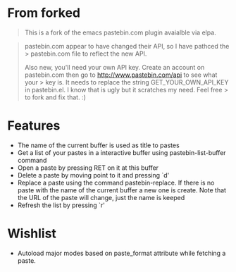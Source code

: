 # From forked 
> This is a fork of the emacs pastebin.com plugin avaialble via elpa.

> pastebin.com appear to have changed their API, so I have pathced the > pastebin.com file to reflect the new API.
> 
> Also new, you'll need your own API key. Create an account on 
> pastebin.com then go to http://www.pastebin.com/api to see what your > key is. It needs to replace the string GET_YOUR_OWN_API_KEY in 
> pastebin.el. I know that is ugly but it scratches my need. Feel free > to fork and fix that. :)

# Features 

- The name of the current buffer is used as title to pastes
- Get a list of your pastes in a interactive buffer using pastebin-list-buffer command
- Open a paste by pressing RET on it at this buffer
- Delete a paste by moving point to it and pressing `d'
- Replace a paste using the command pastebin-replace. If there is no paste with the name of the current buffer a new one is create. Note that the URL of the paste will change, just the name is keeped
- Refresh the list by pressing `r'

# Wishlist 
   
- Autoload major modes based on paste_format attribute while fetching a paste.